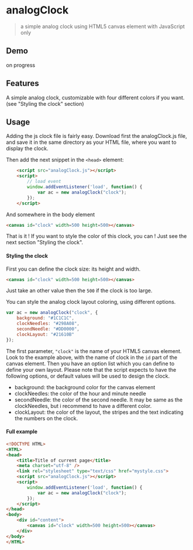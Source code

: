 # analogClock
> a simple analog clock using HTML5 canvas element with JavaScript only

## Demo

on progress

## Features

A simple analog clock, customizable with four different colors if you want. (see "Styling the clock" section)

## Usage

Adding the js clock file is fairly easy. Download first the analogClock.js file, and save it in the same directory as your HTML file, where you want to display the clock.

Then add the next snippet in the `<head>` element:

```html
	<script src="analogClock.js"></script>
	<script>
		// load event
		window.addEventListener('load', function() {
			var ac = new analogClock("clock");
		});
	</script>
```

And somewhere in the body element

```html
<canvas id="clock" width=500 height=500></canvas>
```

That is it !
If you want to style the color of this clock, you can ! Just see the next section "Styling the clock".

#### Styling the clock

First you can define the clock size: its height and width.

```html
<canvas id="clock" width=500 height=500></canvas>
```

Just take an other value then the `500` if the clock is too large.


You can style the analog clock layout coloring, using different options.

```javascript
var ac = new analogClock("clock", {
	background: "#1C1C1C",
	clockNeedles: "#298A08",
	secondNeedle: "#DD0000",
	clockLayout: "#21610B"
});
```
The first parameter, `"clock"` is the name of your HTML5 canvas element. Look to the example above, with the name of clock in the `id` part of the canvas element.
Then you have an option list which you can define to define your own layout.
Please note that the script expects to have the following options, or default values will be used to design the clock.

- background: the background color for the canvas element
- clockNeedles: the color of the hour and minute needle
- secondNeedle: the color of the second needle. It may be same as the clockNeedles, but i recommend to have a different color.
- clockLayout: the color of the layout, the stripes and the text indicating the numbers on the clock.


#### Full example

```html
<!DOCTYPE HTML>
<HTML>
<head>
	<title>Title of current page</title>
	<meta charset="utf-8" />
	<link rel="stylesheet" type="text/css" href="mystyle.css">
	<script src="analogClock.js"></script>
	<script>
		window.addEventListener('load', function() {
			var ac = new analogClock("clock");
		});
	</script>
</head>
<body>
	<div id="content">
		<canvas id="clock" width=500 height=500></canvas>
	</div>
</body>
</HTML>
```